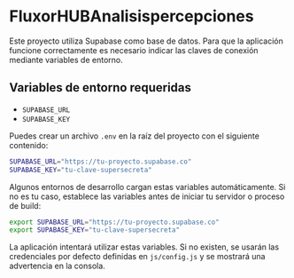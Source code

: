 # FluxorHUBAnalisispercepciones

Este proyecto utiliza Supabase como base de datos. Para que la aplicación funcione correctamente es necesario indicar las claves de conexión mediante variables de entorno.

## Variables de entorno requeridas

- `SUPABASE_URL`
- `SUPABASE_KEY`

Puedes crear un archivo `.env` en la raíz del proyecto con el siguiente contenido:

```bash
SUPABASE_URL="https://tu-proyecto.supabase.co"
SUPABASE_KEY="tu-clave-supersecreta"
```

Algunos entornos de desarrollo cargan estas variables automáticamente. Si no es tu caso, establece las variables antes de iniciar tu servidor o proceso de build:

```bash
export SUPABASE_URL="https://tu-proyecto.supabase.co"
export SUPABASE_KEY="tu-clave-supersecreta"
```

La aplicación intentará utilizar estas variables. Si no existen, se usarán las credenciales por defecto definidas en `js/config.js` y se mostrará una advertencia en la consola.
